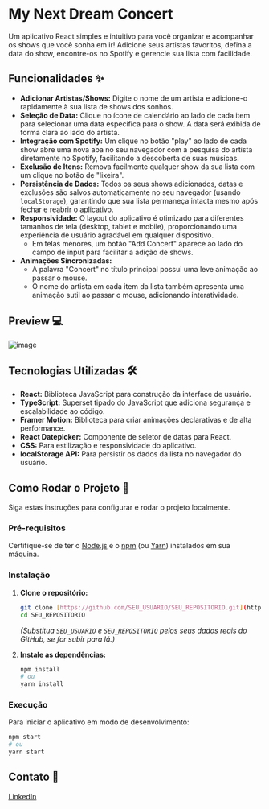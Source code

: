 # My Next Dream Concert

Um aplicativo React simples e intuitivo para você organizar e acompanhar os shows que você sonha em ir! Adicione seus artistas favoritos, defina a data do show, encontre-os no Spotify e gerencie sua lista com facilidade.

## Funcionalidades ✨

* **Adicionar Artistas/Shows:** Digite o nome de um artista e adicione-o rapidamente à sua lista de shows dos sonhos.
* **Seleção de Data:** Clique no ícone de calendário ao lado de cada item para selecionar uma data específica para o show. A data será exibida de forma clara ao lado do artista.
* **Integração com Spotify:** Um clique no botão "play" ao lado de cada show abre uma nova aba no seu navegador com a pesquisa do artista diretamente no Spotify, facilitando a descoberta de suas músicas.
* **Exclusão de Itens:** Remova facilmente qualquer show da sua lista com um clique no botão de "lixeira".
* **Persistência de Dados:** Todos os seus shows adicionados, datas e exclusões são salvos automaticamente no seu navegador (usando `localStorage`), garantindo que sua lista permaneça intacta mesmo após fechar e reabrir o aplicativo.
* **Responsividade:** O layout do aplicativo é otimizado para diferentes tamanhos de tela (desktop, tablet e mobile), proporcionando uma experiência de usuário agradável em qualquer dispositivo.
    * Em telas menores, um botão "Add Concert" aparece ao lado do campo de input para facilitar a adição de shows.
* **Animações Sincronizadas:**
    * A palavra "Concert" no título principal possui uma leve animação ao passar o mouse.
    * O nome do artista em cada item da lista também apresenta uma animação sutil ao passar o mouse, adicionando interatividade.

## Preview 💻
![image](https://github.com/user-attachments/assets/07b46b5d-7077-4efc-9773-a6a66aff480a)


## Tecnologias Utilizadas 🛠️

* **React:** Biblioteca JavaScript para construção da interface de usuário.
* **TypeScript:** Superset tipado do JavaScript que adiciona segurança e escalabilidade ao código.
* **Framer Motion:** Biblioteca para criar animações declarativas e de alta performance.
* **React Datepicker:** Componente de seletor de datas para React.
* **CSS:** Para estilização e responsividade do aplicativo.
* **localStorage API:** Para persistir os dados da lista no navegador do usuário.

## Como Rodar o Projeto 🚀

Siga estas instruções para configurar e rodar o projeto localmente.

### Pré-requisitos

Certifique-se de ter o [Node.js](https://nodejs.org/) e o [npm](https://www.npmjs.com/) (ou [Yarn](https://yarnpkg.com/)) instalados em sua máquina.

### Instalação

1.  **Clone o repositório:**

    ```bash
    git clone [https://github.com/SEU_USUARIO/SEU_REPOSITORIO.git](https://github.com/SEU_USUARIO/SEU_REPOSITORIO.git)
    cd SEU_REPOSITORIO
    ```
    *(Substitua `SEU_USUARIO` e `SEU_REPOSITORIO` pelos seus dados reais do GitHub, se for subir para lá.)*

2.  **Instale as dependências:**

    ```bash
    npm install
    # ou
    yarn install
    ```

### Execução

Para iniciar o aplicativo em modo de desenvolvimento:

```bash
npm start
# ou
yarn start
```

## Contato 📧
[LinkedIn](https://www.linkedin.com/in/max-barros/)
